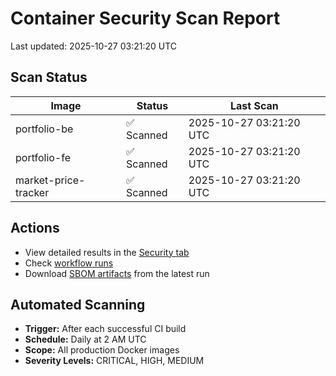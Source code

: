 # Container Security Scan Report

Last updated: 2025-10-27 03:21:20 UTC

## Scan Status

| Image | Status | Last Scan |
|-------|--------|-----------|
| portfolio-be | ✅ Scanned | 2025-10-27 03:21:20 UTC |
| portfolio-fe | ✅ Scanned | 2025-10-27 03:21:20 UTC |
| market-price-tracker | ✅ Scanned | 2025-10-27 03:21:20 UTC |

## Actions

- View detailed results in the [Security tab](https://github.com/ktenman/portfolio/security/code-scanning)
- Check [workflow runs](https://github.com/ktenman/portfolio/actions/workflows/trivy-scan.yml)
- Download [SBOM artifacts](https://github.com/ktenman/portfolio/actions/workflows/trivy-scan.yml) from the latest run

## Automated Scanning

- **Trigger:** After each successful CI build
- **Schedule:** Daily at 2 AM UTC
- **Scope:** All production Docker images
- **Severity Levels:** CRITICAL, HIGH, MEDIUM

